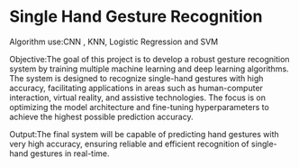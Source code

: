 # Single Hand Gesture Recognition 

Algorithm use:CNN , KNN, Logistic Regression and SVM 

Objective:The goal of this project is to develop a robust gesture recognition system by training multiple machine learning and deep learning algorithms. The system is designed to recognize single-hand gestures with high accuracy, facilitating applications in areas such as human-computer interaction, virtual reality, and assistive technologies. The focus is on optimizing the model architecture and fine-tuning hyperparameters to achieve the highest possible prediction accuracy.

Output:The final system will be capable of predicting hand gestures with very high accuracy, ensuring reliable and efficient recognition of single-hand gestures in real-time. 

